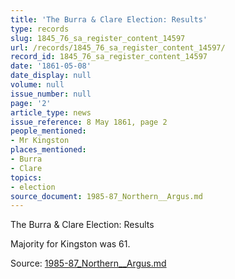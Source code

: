 ```yaml
---
title: 'The Burra & Clare Election: Results'
type: records
slug: 1845_76_sa_register_content_14597
url: /records/1845_76_sa_register_content_14597/
record_id: 1845_76_sa_register_content_14597
date: '1861-05-08'
date_display: null
volume: null
issue_number: null
page: '2'
article_type: news
issue_reference: 8 May 1861, page 2
people_mentioned:
- Mr Kingston
places_mentioned:
- Burra
- Clare
topics:
- election
source_document: 1985-87_Northern__Argus.md
---
```


The Burra & Clare Election: Results

Majority for Kingston was 61.

Source: [1985-87_Northern__Argus.md](/downloads/markdown/1985-87_Northern__Argus.md)
